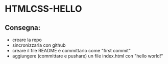 HTMLCSS-HELLO
===

## Consegna:
- creare la repo
- sincronizzarla con github
- creare il file README e committarlo come "first commit"
- aggiungere (committare e pushare) un file index.html con "hello world!"